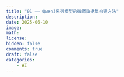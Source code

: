 ```yaml
---
title: "01 —— Qwen3系列模型的微调数据集构建方法"
description: 
date: 2025-06-10
image: 
math: 
license: 
hidden: false
comments: true
draft: false
categories:
    - AI
---
```




